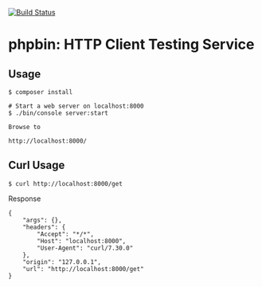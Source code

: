 [![Build Status](https://secure.travis-ci.org/garyr/phpbin.png)](http://travis-ci.org/garyr/phpbin)

phpbin: HTTP Client Testing Service
=============

## Usage

    $ composer install

    # Start a web server on localhost:8000
    $ ./bin/console server:start

    Browse to

    http://localhost:8000/

## Curl Usage

    $ curl http://localhost:8000/get

Response
```
{
    "args": {},
    "headers": {
        "Accept": "*/*",
        "Host": "localhost:8000",
        "User-Agent": "curl/7.30.0"
    },
    "origin": "127.0.0.1",
    "url": "http://localhost:8000/get"
}
```

